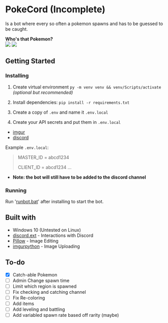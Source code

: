 # PokeCord (Incomplete)

Is a bot where every so often a pokemon spawns and has to be guessed to be caught.

**Who's that Pokemon?**  
![](Images/who.gif)
![](Images/charizard.gif)

## Getting Started

### Installing

1. Create virtual environment `py -m venv venv && venv/Scripts/activate` _(optional but recommended)_

2. Install dependencies: `pip install -r requirements.txt`

3. Create a copy of `.env` and name it `.env.local`

4. Create your API secrets and put them in `.env.local`

- [imgur](https://api.imgur.com/oauth2/addclient)
- [discord](https://discordpy.readthedocs.io/en/latest/discord.html)

Example `.env.local`:

> MASTER_ID = abcd1234
>
> CLIENT_ID = abcd1234
> ...

- **Note: the bot will still have to be added to the discord channel**

### Running

Run '[runbot.bat](runbot.bat)' after installing to start the bot.

## Built with

- Windows 10 (Untested on Linux)
- [discord.ext](https://discordpy.readthedocs.io/en/latest/ext/commands/index.html) - Interactions with Discord
- [Pillow](https://pillow.readthedocs.io/en/stable/reference/Image.html) - Image Editing
- [imgurpython](https://github.com/Imgur/imgurpython) - Image Uploading

## To-do

- [x] Catch-able Pokemon
- [ ] Admin Change spawn time
- [ ] Limit which region is spawned
- [ ] Fix checking and catching channel
- [ ] Fix Re-coloring
- [ ] Add items
- [ ] Add leveling and battling
- [ ] Add variabled spawn rate based off rarity (maybe)
